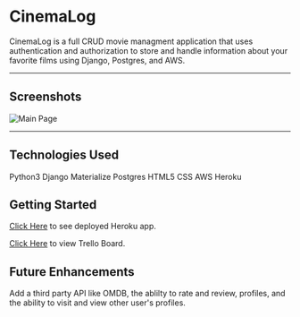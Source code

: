 # CinemaLog

CinemaLog is a full CRUD movie managment application that uses authentication and authorization to store and handle information about your favorite films using Django, Postgres, and AWS.

---

## Screenshots

![Main Page]()

---

## Technologies Used
Python3
Django
Materialize
Postgres
HTML5
CSS
AWS
Heroku

## Getting Started

[Click Here](https://cinemalog-ar-83.herokuapp.com/) to see deployed Heroku app.

[Click Here](https://trello.com/b/8UkeObB7/cinemalog) to view Trello Board.

## Future Enhancements

Add a third party API like OMDB, the ablilty to rate and review, profiles, and the ability to visit and view other user's profiles.